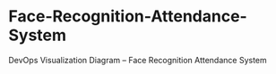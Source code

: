 # Face-Recognition-Attendance-System
DevOps Visualization Diagram – Face Recognition Attendance System
